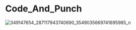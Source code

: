 # Code_And_Punch
![349147654_287117943740690_3549035669741695985_n](https://github.com/gl0r10us520999/Code_And_Punch/assets/124490947/b9c179bd-2eac-417f-8af6-ba8f246d563d)
